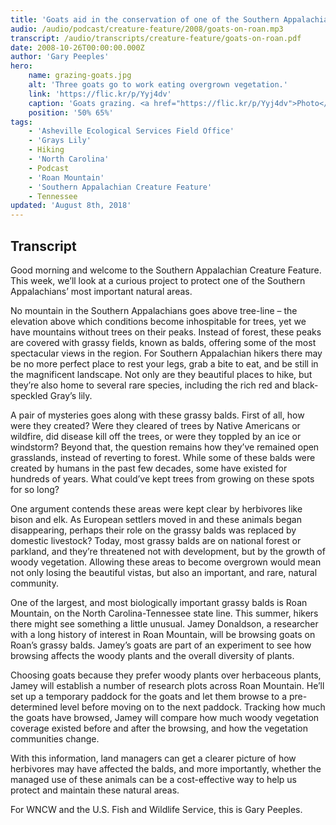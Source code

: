 ```yaml
---
title: 'Goats aid in the conservation of one of the Southern Appalachians most important areas'
audio: /audio/podcast/creature-feature/2008/goats-on-roan.mp3
transcript: /audio/transcripts/creature-feature/goats-on-roan.pdf
date: 2008-10-26T00:00:00.000Z
author: 'Gary Peeples'
hero:
    name: grazing-goats.jpg
    alt: 'Three goats go to work eating overgrown vegetation.'
    link: 'https://flic.kr/p/Yyj4dv'
    caption: 'Goats grazing. <a href="https://flic.kr/p/Yyj4dv">Photo</a> by Courtney Celley, USFWS.'
    position: '50% 65%'
tags:
    - 'Asheville Ecological Services Field Office'
    - 'Grays Lily'
    - Hiking
    - 'North Carolina'
    - Podcast
    - 'Roan Mountain'
    - 'Southern Appalachian Creature Feature'
    - Tennessee
updated: 'August 8th, 2018'
---
```


## Transcript

Good morning and welcome to the Southern Appalachian Creature Feature. This week, we’ll look at a curious project to protect one of the Southern Appalachians’ most important natural areas.

No mountain in the Southern Appalachians goes above tree-line – the elevation above which conditions become inhospitable for trees, yet we have mountains without trees on their peaks. Instead of forest, these peaks are covered with grassy fields, known as balds, offering some of the most spectacular views in the region. For Southern Appalachian hikers there may be no more perfect place to rest your legs, grab a bite to eat, and be still in the magnificent landscape. Not only are they beautiful places to hike, but they’re also home to several rare species, including the rich red and black-speckled Gray’s lily.

A pair of mysteries goes along with these grassy balds. First of all, how were they created? Were they cleared of trees by Native Americans or wildfire, did disease kill off the trees, or were they toppled by an ice or windstorm? Beyond that, the question remains how they’ve remained open grasslands, instead of reverting to forest. While some of these balds were created by humans in the past few decades, some have existed for hundreds of years. What could’ve kept trees from growing on these spots for so long?

One argument contends these areas were kept clear by herbivores like bison and elk. As European settlers moved in and these animals began disappearing, perhaps their role on the grassy balds was replaced by domestic livestock? Today, most grassy balds are on national forest or parkland, and they’re threatened not with development, but by the growth of woody vegetation. Allowing these areas to become overgrown would mean not only losing the beautiful vistas, but also an important, and rare, natural community.

One of the largest, and most biologically important grassy balds is Roan Mountain, on the North Carolina-Tennessee state line. This summer, hikers there might see something a little unusual. Jamey Donaldson, a researcher with a long history of interest in Roan Mountain, will be browsing goats on Roan’s grassy balds. Jamey’s goats are part of an experiment to see how browsing affects the woody plants and the overall diversity of plants.

Choosing goats because they prefer woody plants over herbaceous plants, Jamey will establish a number of research plots across Roan Mountain. He’ll set up a temporary paddock for the goats and let them browse to a pre-determined level before moving on to the next paddock. Tracking how much the goats have browsed, Jamey will compare how much woody vegetation coverage existed before and after the browsing, and how the vegetation communities change.

With this information, land managers can get a clearer picture of how herbivores may have affected the balds, and more importantly, whether the managed use of these animals can be a cost-effective way to help us protect and maintain these natural areas.

For WNCW and the U.S. Fish and Wildlife Service, this is Gary Peeples.